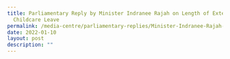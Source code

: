 ```yaml
---
title: Parliamentary Reply by Minister Indranee Rajah on Length of Extended
  Childcare Leave
permalink: /media-centre/parliamentary-replies/Minister-Indranee-Rajah-on-Length-of-Extended-Childcare-Leave
date: 2022-01-10
layout: post
description: ""
---
```

